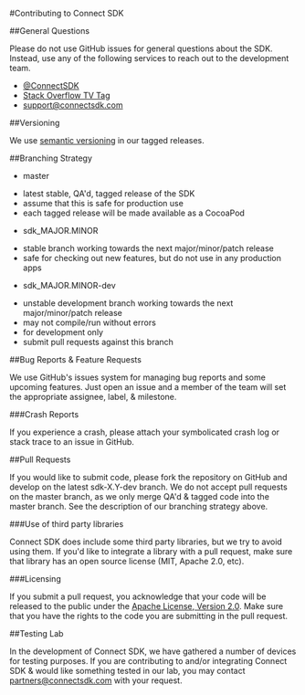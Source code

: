 #Contributing to Connect SDK

##General Questions

Please do not use GitHub issues for general questions about the SDK. Instead, use any of the following services to reach out to the development team.

- [@ConnectSDK](https://twitter.com/ConnectSDK)
- [Stack Overflow TV Tag](http://www.stackoverflow.com/tags/tv)
- [support@connectsdk.com](mailto:support@connectsdk.com)

##Versioning

We use [semantic versioning](http://semver.org/) in our tagged releases.

##Branching Strategy

- master
 + latest stable, QA'd, tagged release of the SDK
 + assume that this is safe for production use
 + each tagged release will be made available as a CocoaPod
- sdk_MAJOR.MINOR
 + stable branch working towards the next major/minor/patch release
 + safe for checking out new features, but do not use in any production apps
- sdk_MAJOR.MINOR-dev
 + unstable development branch working towards the next major/minor/patch release
 + may not compile/run without errors
 + for development only
 + submit pull requests against this branch

##Bug Reports & Feature Requests

We use GitHub's issues system for managing bug reports and some upcoming features. Just open an issue and a member of the team will set the appropriate assignee, label, & milestone.

###Crash Reports

If you experience a crash, please attach your symbolicated crash log or stack trace to an issue in GitHub.

##Pull Requests

If you would like to submit code, please fork the repository on GitHub and develop on the latest sdk-X.Y-dev branch. We do not accept pull requests on the master branch, as we only merge QA'd & tagged code into the master branch. See the description of our branching strategy above.

###Use of third party libraries

Connect SDK does include some third party libraries, but we try to avoid using them. If you'd like to integrate a library with a pull request, make sure that library has an open source license (MIT, Apache 2.0, etc).

###Licensing

If you submit a pull request, you acknowledge that your code will be released to the public under the [Apache License, Version 2.0](http://www.apache.org/licenses/LICENSE-2.0.html). Make sure that you have the rights to the code you are submitting in the pull request.

##Testing Lab

In the development of Connect SDK, we have gathered a number of devices for testing purposes. If you are contributing to and/or integrating Connect SDK & would like something tested in our lab, you may contact [partners@connectsdk.com](mailto:partners@connectsdk.com) with your request.
